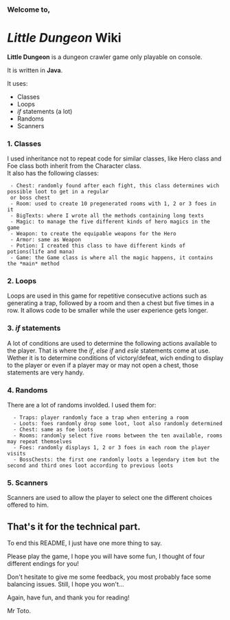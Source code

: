 ### Welcome to,

# *Little Dungeon* Wiki

**Little Dungeon** is a dungeon crawler game only playable on console.

It is written in **Java**.

It uses:  
* Classes  
* Loops
* *if* statements (a lot)
* Randoms
* Scanners

### 1. Classes

   I used inheritance not to repeat code for similar classes, like Hero class and Foe class both inherit from the Character class.  
   It also has the following classes:  
   
     - Chest: randomly found after each fight, this class determines wich possible loot to get in a regular
     or boss chest  
     - Room: used to create 10 pregenerated rooms with 1, 2 or 3 foes in it  
     - BigTexts: where I wrote all the methods containing long texts  
     - Magic: to manage the five different kinds of hero magics in the game  
     - Weapon: to create the equipable weapons for the Hero  
     - Armor: same as Weapon  
     - Potion: I created this class to have different kinds of potions(life and mana)
     - Game: the Game class is where all the magic happens, it contains the *main* method
          
### 2. Loops

   Loops are used in this game for repetitive consecutive actions such as generating a trap, followed by a room and then a chest but five times in a row.
   It allows code to be smaller while the user experience gets longer.
   
### 3. *if* statements

   A lot of conditions are used to determine the following actions available to the player.
   That is where the *if*, *else if* and *esle* statements come at use.
   Wether it is to determine conditions of victory/defeat, wich ending to display to the player or even if a player may or may not open a chest, those statements are very handy.
   
### 4. Randoms

   There are a lot of randoms involded. 
   I used them for:
   
      - Traps: player randomly face a trap when entering a room
      - Loots: foes randomly drop some loot, loot also randomly determined
      - Chest: same as foe loots
      - Rooms: randomly select five rooms between the ten available, rooms may repeat themselves
      - Foes: randomly displays 1, 2 or 3 foes in each room the player visits
      - BossChests: the first one randomly loots a legendary item but the second and third ones loot according to previous loots
      
 ### 5. Scanners
 
   Scanners are used to allow the player to select one the different choices offered to him.
      
 ## That's it for the technical part.
 
 To end this README, I just have one more thing to say.
 
 Please play the game, I hope you will have some fun, I thought of four different endings for you!
 
 Don't hesitate to give me some feedback, you most probably face some balancing issues. 
 Still, I hope you won't...
 
 Again, have fun, and thank you for reading!
 
 Mr Toto.
